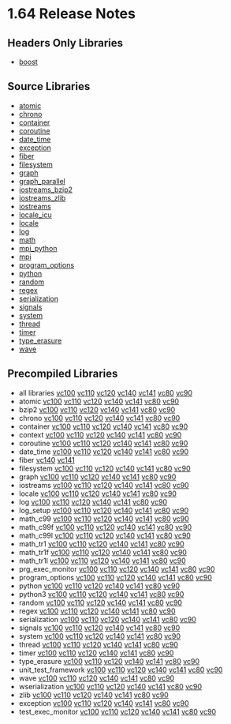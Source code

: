 # 1.64 Release Notes

## Headers Only Libraries

- [boost](http://nuget.org/packages/boost/1.64.0.0)

## Source Libraries

- [atomic](http://nuget.org/packages/boost_atomic-src/1.64.0.0)
- [chrono](http://nuget.org/packages/boost_chrono-src/1.64.0.0)
- [container](http://nuget.org/packages/boost_container-src/1.64.0.0)
- [coroutine](http://nuget.org/packages/boost_coroutine-src/1.64.0.0)
- [date_time](http://nuget.org/packages/boost_date_time-src/1.64.0.0)
- [exception](http://nuget.org/packages/boost_exception-src/1.64.0.0)
- [fiber](http://nuget.org/packages/boost_fiber-src/1.64.0.0)
- [filesystem](http://nuget.org/packages/boost_filesystem-src/1.64.0.0)
- [graph](http://nuget.org/packages/boost_graph-src/1.64.0.0)
- [graph_parallel](http://nuget.org/packages/boost_graph_parallel-src/1.64.0.0)
- [iostreams_bzip2](http://nuget.org/packages/boost_iostreams_bzip2-src/1.64.0.0)
- [iostreams_zlib](http://nuget.org/packages/boost_iostreams_zlib-src/1.64.0.0)
- [iostreams](http://nuget.org/packages/boost_iostreams-src/1.64.0.0)
- [locale_icu](http://nuget.org/packages/boost_locale_icu-src/1.64.0.0)
- [locale](http://nuget.org/packages/boost_locale-src/1.64.0.0)
- [log](http://nuget.org/packages/boost_log-src/1.64.0.0)
- [math](http://nuget.org/packages/boost_math-src/1.64.0.0)
- [mpi_python](http://nuget.org/packages/boost_mpi_python-src/1.64.0.0)
- [mpi](http://nuget.org/packages/boost_mpi-src/1.64.0.0)
- [program_options](http://nuget.org/packages/boost_program_options-src/1.64.0.0)
- [python](http://nuget.org/packages/boost_python-src/1.64.0.0)
- [random](http://nuget.org/packages/boost_random-src/1.64.0.0)
- [regex](http://nuget.org/packages/boost_regex-src/1.64.0.0)
- [serialization](http://nuget.org/packages/boost_serialization-src/1.64.0.0)
- [signals](http://nuget.org/packages/boost_signals-src/1.64.0.0)
- [system](http://nuget.org/packages/boost_system-src/1.64.0.0)
- [thread](http://nuget.org/packages/boost_thread-src/1.64.0.0)
- [timer](http://nuget.org/packages/boost_timer-src/1.64.0.0)
- [type_erasure](http://nuget.org/packages/boost_type_erasure-src/1.64.0.0)
- [wave](http://nuget.org/packages/boost_wave-src/1.64.0.0)

## Precompiled Libraries

- all libraries [vc100](http://nuget.org/packages/boost-vc100/1.64.0.0) [vc110](http://nuget.org/packages/boost-vc110/1.64.0.0) [vc120](http://nuget.org/packages/boost-vc120/1.64.0.0) [vc140](http://nuget.org/packages/boost-vc140/1.64.0.0) [vc141](http://nuget.org/packages/boost-vc141/1.64.0.0) [vc80](http://nuget.org/packages/boost-vc80/1.64.0.0) [vc90](http://nuget.org/packages/boost-vc90/1.64.0.0)
- atomic [vc100](http://nuget.org/packages/boost_atomic-vc100/1.64.0.0) [vc110](http://nuget.org/packages/boost_atomic-vc110/1.64.0.0) [vc120](http://nuget.org/packages/boost_atomic-vc120/1.64.0.0) [vc140](http://nuget.org/packages/boost_atomic-vc140/1.64.0.0) [vc141](http://nuget.org/packages/boost_atomic-vc141/1.64.0.0) [vc80](http://nuget.org/packages/boost_atomic-vc80/1.64.0.0) [vc90](http://nuget.org/packages/boost_atomic-vc90/1.64.0.0)
- bzip2 [vc100](http://nuget.org/packages/boost_bzip2-vc100/1.64.0.0) [vc110](http://nuget.org/packages/boost_bzip2-vc110/1.64.0.0) [vc120](http://nuget.org/packages/boost_bzip2-vc120/1.64.0.0) [vc140](http://nuget.org/packages/boost_bzip2-vc140/1.64.0.0) [vc141](http://nuget.org/packages/boost_bzip2-vc141/1.64.0.0) [vc80](http://nuget.org/packages/boost_bzip2-vc80/1.64.0.0) [vc90](http://nuget.org/packages/boost_bzip2-vc90/1.64.0.0)
- chrono [vc100](http://nuget.org/packages/boost_chrono-vc100/1.64.0.0) [vc110](http://nuget.org/packages/boost_chrono-vc110/1.64.0.0) [vc120](http://nuget.org/packages/boost_chrono-vc120/1.64.0.0) [vc140](http://nuget.org/packages/boost_chrono-vc140/1.64.0.0) [vc141](http://nuget.org/packages/boost_chrono-vc141/1.64.0.0) [vc80](http://nuget.org/packages/boost_chrono-vc80/1.64.0.0) [vc90](http://nuget.org/packages/boost_chrono-vc90/1.64.0.0)
- container [vc100](http://nuget.org/packages/boost_container-vc100/1.64.0.0) [vc110](http://nuget.org/packages/boost_container-vc110/1.64.0.0) [vc120](http://nuget.org/packages/boost_container-vc120/1.64.0.0) [vc140](http://nuget.org/packages/boost_container-vc140/1.64.0.0) [vc141](http://nuget.org/packages/boost_container-vc141/1.64.0.0) [vc80](http://nuget.org/packages/boost_container-vc80/1.64.0.0) [vc90](http://nuget.org/packages/boost_container-vc90/1.64.0.0)
- context [vc100](http://nuget.org/packages/boost_context-vc100/1.64.0.0) [vc110](http://nuget.org/packages/boost_context-vc110/1.64.0.0) [vc120](http://nuget.org/packages/boost_context-vc120/1.64.0.0) [vc140](http://nuget.org/packages/boost_context-vc140/1.64.0.0) [vc141](http://nuget.org/packages/boost_context-vc141/1.64.0.0) [vc80](http://nuget.org/packages/boost_context-vc80/1.64.0.0) [vc90](http://nuget.org/packages/boost_context-vc90/1.64.0.0)
- coroutine [vc100](http://nuget.org/packages/boost_coroutine-vc100/1.64.0.0) [vc110](http://nuget.org/packages/boost_coroutine-vc110/1.64.0.0) [vc120](http://nuget.org/packages/boost_coroutine-vc120/1.64.0.0) [vc140](http://nuget.org/packages/boost_coroutine-vc140/1.64.0.0) [vc141](http://nuget.org/packages/boost_coroutine-vc141/1.64.0.0) [vc80](http://nuget.org/packages/boost_coroutine-vc80/1.64.0.0) [vc90](http://nuget.org/packages/boost_coroutine-vc90/1.64.0.0)
- date_time [vc100](http://nuget.org/packages/boost_date_time-vc100/1.64.0.0) [vc110](http://nuget.org/packages/boost_date_time-vc110/1.64.0.0) [vc120](http://nuget.org/packages/boost_date_time-vc120/1.64.0.0) [vc140](http://nuget.org/packages/boost_date_time-vc140/1.64.0.0) [vc141](http://nuget.org/packages/boost_date_time-vc141/1.64.0.0) [vc80](http://nuget.org/packages/boost_date_time-vc80/1.64.0.0) [vc90](http://nuget.org/packages/boost_date_time-vc90/1.64.0.0)
- fiber [vc140](http://nuget.org/packages/boost_fiber-vc140/1.64.0.0) [vc141](http://nuget.org/packages/boost_fiber-vc141/1.64.0.0)
- filesystem [vc100](http://nuget.org/packages/boost_filesystem-vc100/1.64.0.0) [vc110](http://nuget.org/packages/boost_filesystem-vc110/1.64.0.0) [vc120](http://nuget.org/packages/boost_filesystem-vc120/1.64.0.0) [vc140](http://nuget.org/packages/boost_filesystem-vc140/1.64.0.0) [vc141](http://nuget.org/packages/boost_filesystem-vc141/1.64.0.0) [vc80](http://nuget.org/packages/boost_filesystem-vc80/1.64.0.0) [vc90](http://nuget.org/packages/boost_filesystem-vc90/1.64.0.0)
- graph [vc100](http://nuget.org/packages/boost_graph-vc100/1.64.0.0) [vc110](http://nuget.org/packages/boost_graph-vc110/1.64.0.0) [vc120](http://nuget.org/packages/boost_graph-vc120/1.64.0.0) [vc140](http://nuget.org/packages/boost_graph-vc140/1.64.0.0) [vc141](http://nuget.org/packages/boost_graph-vc141/1.64.0.0) [vc80](http://nuget.org/packages/boost_graph-vc80/1.64.0.0) [vc90](http://nuget.org/packages/boost_graph-vc90/1.64.0.0)
- iostreams [vc100](http://nuget.org/packages/boost_iostreams-vc100/1.64.0.0) [vc110](http://nuget.org/packages/boost_iostreams-vc110/1.64.0.0) [vc120](http://nuget.org/packages/boost_iostreams-vc120/1.64.0.0) [vc140](http://nuget.org/packages/boost_iostreams-vc140/1.64.0.0) [vc141](http://nuget.org/packages/boost_iostreams-vc141/1.64.0.0) [vc80](http://nuget.org/packages/boost_iostreams-vc80/1.64.0.0) [vc90](http://nuget.org/packages/boost_iostreams-vc90/1.64.0.0)
- locale [vc100](http://nuget.org/packages/boost_locale-vc100/1.64.0.0) [vc110](http://nuget.org/packages/boost_locale-vc110/1.64.0.0) [vc120](http://nuget.org/packages/boost_locale-vc120/1.64.0.0) [vc140](http://nuget.org/packages/boost_locale-vc140/1.64.0.0) [vc141](http://nuget.org/packages/boost_locale-vc141/1.64.0.0) [vc80](http://nuget.org/packages/boost_locale-vc80/1.64.0.0) [vc90](http://nuget.org/packages/boost_locale-vc90/1.64.0.0)
- log [vc100](http://nuget.org/packages/boost_log-vc100/1.64.0.0) [vc110](http://nuget.org/packages/boost_log-vc110/1.64.0.0) [vc120](http://nuget.org/packages/boost_log-vc120/1.64.0.0) [vc140](http://nuget.org/packages/boost_log-vc140/1.64.0.0) [vc141](http://nuget.org/packages/boost_log-vc141/1.64.0.0) [vc80](http://nuget.org/packages/boost_log-vc80/1.64.0.0) [vc90](http://nuget.org/packages/boost_log-vc90/1.64.0.0)
- log_setup [vc100](http://nuget.org/packages/boost_log_setup-vc100/1.64.0.0) [vc110](http://nuget.org/packages/boost_log_setup-vc110/1.64.0.0) [vc120](http://nuget.org/packages/boost_log_setup-vc120/1.64.0.0) [vc140](http://nuget.org/packages/boost_log_setup-vc140/1.64.0.0) [vc141](http://nuget.org/packages/boost_log_setup-vc141/1.64.0.0) [vc80](http://nuget.org/packages/boost_log_setup-vc80/1.64.0.0) [vc90](http://nuget.org/packages/boost_log_setup-vc90/1.64.0.0)
- math_c99 [vc100](http://nuget.org/packages/boost_math_c99-vc100/1.64.0.0) [vc110](http://nuget.org/packages/boost_math_c99-vc110/1.64.0.0) [vc120](http://nuget.org/packages/boost_math_c99-vc120/1.64.0.0) [vc140](http://nuget.org/packages/boost_math_c99-vc140/1.64.0.0) [vc141](http://nuget.org/packages/boost_math_c99-vc141/1.64.0.0) [vc80](http://nuget.org/packages/boost_math_c99-vc80/1.64.0.0) [vc90](http://nuget.org/packages/boost_math_c99-vc90/1.64.0.0)
- math_c99f [vc100](http://nuget.org/packages/boost_math_c99f-vc100/1.64.0.0) [vc110](http://nuget.org/packages/boost_math_c99f-vc110/1.64.0.0) [vc120](http://nuget.org/packages/boost_math_c99f-vc120/1.64.0.0) [vc140](http://nuget.org/packages/boost_math_c99f-vc140/1.64.0.0) [vc141](http://nuget.org/packages/boost_math_c99f-vc141/1.64.0.0) [vc80](http://nuget.org/packages/boost_math_c99f-vc80/1.64.0.0) [vc90](http://nuget.org/packages/boost_math_c99f-vc90/1.64.0.0)
- math_c99l [vc100](http://nuget.org/packages/boost_math_c99l-vc100/1.64.0.0) [vc110](http://nuget.org/packages/boost_math_c99l-vc110/1.64.0.0) [vc120](http://nuget.org/packages/boost_math_c99l-vc120/1.64.0.0) [vc140](http://nuget.org/packages/boost_math_c99l-vc140/1.64.0.0) [vc141](http://nuget.org/packages/boost_math_c99l-vc141/1.64.0.0) [vc80](http://nuget.org/packages/boost_math_c99l-vc80/1.64.0.0) [vc90](http://nuget.org/packages/boost_math_c99l-vc90/1.64.0.0)
- math_tr1 [vc100](http://nuget.org/packages/boost_math_tr1-vc100/1.64.0.0) [vc110](http://nuget.org/packages/boost_math_tr1-vc110/1.64.0.0) [vc120](http://nuget.org/packages/boost_math_tr1-vc120/1.64.0.0) [vc140](http://nuget.org/packages/boost_math_tr1-vc140/1.64.0.0) [vc141](http://nuget.org/packages/boost_math_tr1-vc141/1.64.0.0) [vc80](http://nuget.org/packages/boost_math_tr1-vc80/1.64.0.0) [vc90](http://nuget.org/packages/boost_math_tr1-vc90/1.64.0.0)
- math_tr1f [vc100](http://nuget.org/packages/boost_math_tr1f-vc100/1.64.0.0) [vc110](http://nuget.org/packages/boost_math_tr1f-vc110/1.64.0.0) [vc120](http://nuget.org/packages/boost_math_tr1f-vc120/1.64.0.0) [vc140](http://nuget.org/packages/boost_math_tr1f-vc140/1.64.0.0) [vc141](http://nuget.org/packages/boost_math_tr1f-vc141/1.64.0.0) [vc80](http://nuget.org/packages/boost_math_tr1f-vc80/1.64.0.0) [vc90](http://nuget.org/packages/boost_math_tr1f-vc90/1.64.0.0)
- math_tr1l [vc100](http://nuget.org/packages/boost_math_tr1l-vc100/1.64.0.0) [vc110](http://nuget.org/packages/boost_math_tr1l-vc110/1.64.0.0) [vc120](http://nuget.org/packages/boost_math_tr1l-vc120/1.64.0.0) [vc140](http://nuget.org/packages/boost_math_tr1l-vc140/1.64.0.0) [vc141](http://nuget.org/packages/boost_math_tr1l-vc141/1.64.0.0) [vc80](http://nuget.org/packages/boost_math_tr1l-vc80/1.64.0.0) [vc90](http://nuget.org/packages/boost_math_tr1l-vc90/1.64.0.0)
- prg_exec_monitor [vc100](http://nuget.org/packages/boost_prg_exec_monitor-vc100/1.64.0.0) [vc110](http://nuget.org/packages/boost_prg_exec_monitor-vc110/1.64.0.0) [vc120](http://nuget.org/packages/boost_prg_exec_monitor-vc120/1.64.0.0) [vc140](http://nuget.org/packages/boost_prg_exec_monitor-vc140/1.64.0.0) [vc141](http://nuget.org/packages/boost_prg_exec_monitor-vc141/1.64.0.0) [vc80](http://nuget.org/packages/boost_prg_exec_monitor-vc80/1.64.0.0) [vc90](http://nuget.org/packages/boost_prg_exec_monitor-vc90/1.64.0.0)
- program_options [vc100](http://nuget.org/packages/boost_program_options-vc100/1.64.0.0) [vc110](http://nuget.org/packages/boost_program_options-vc110/1.64.0.0) [vc120](http://nuget.org/packages/boost_program_options-vc120/1.64.0.0) [vc140](http://nuget.org/packages/boost_program_options-vc140/1.64.0.0) [vc141](http://nuget.org/packages/boost_program_options-vc141/1.64.0.0) [vc80](http://nuget.org/packages/boost_program_options-vc80/1.64.0.0) [vc90](http://nuget.org/packages/boost_program_options-vc90/1.64.0.0)
- python [vc100](http://nuget.org/packages/boost_python-vc100/1.64.0.0) [vc110](http://nuget.org/packages/boost_python-vc110/1.64.0.0) [vc120](http://nuget.org/packages/boost_python-vc120/1.64.0.0) [vc140](http://nuget.org/packages/boost_python-vc140/1.64.0.0) [vc141](http://nuget.org/packages/boost_python-vc141/1.64.0.0) [vc80](http://nuget.org/packages/boost_python-vc80/1.64.0.0) [vc90](http://nuget.org/packages/boost_python-vc90/1.64.0.0)
- python3 [vc100](http://nuget.org/packages/boost_python3-vc100/1.64.0.0) [vc110](http://nuget.org/packages/boost_python3-vc110/1.64.0.0) [vc120](http://nuget.org/packages/boost_python3-vc120/1.64.0.0) [vc140](http://nuget.org/packages/boost_python3-vc140/1.64.0.0) [vc141](http://nuget.org/packages/boost_python3-vc141/1.64.0.0) [vc80](http://nuget.org/packages/boost_python3-vc80/1.64.0.0) [vc90](http://nuget.org/packages/boost_python3-vc90/1.64.0.0)
- random [vc100](http://nuget.org/packages/boost_random-vc100/1.64.0.0) [vc110](http://nuget.org/packages/boost_random-vc110/1.64.0.0) [vc120](http://nuget.org/packages/boost_random-vc120/1.64.0.0) [vc140](http://nuget.org/packages/boost_random-vc140/1.64.0.0) [vc141](http://nuget.org/packages/boost_random-vc141/1.64.0.0) [vc80](http://nuget.org/packages/boost_random-vc80/1.64.0.0) [vc90](http://nuget.org/packages/boost_random-vc90/1.64.0.0)
- regex [vc100](http://nuget.org/packages/boost_regex-vc100/1.64.0.0) [vc110](http://nuget.org/packages/boost_regex-vc110/1.64.0.0) [vc120](http://nuget.org/packages/boost_regex-vc120/1.64.0.0) [vc140](http://nuget.org/packages/boost_regex-vc140/1.64.0.0) [vc141](http://nuget.org/packages/boost_regex-vc141/1.64.0.0) [vc80](http://nuget.org/packages/boost_regex-vc80/1.64.0.0) [vc90](http://nuget.org/packages/boost_regex-vc90/1.64.0.0)
- serialization [vc100](http://nuget.org/packages/boost_serialization-vc100/1.64.0.0) [vc110](http://nuget.org/packages/boost_serialization-vc110/1.64.0.0) [vc120](http://nuget.org/packages/boost_serialization-vc120/1.64.0.0) [vc140](http://nuget.org/packages/boost_serialization-vc140/1.64.0.0) [vc141](http://nuget.org/packages/boost_serialization-vc141/1.64.0.0) [vc80](http://nuget.org/packages/boost_serialization-vc80/1.64.0.0) [vc90](http://nuget.org/packages/boost_serialization-vc90/1.64.0.0)
- signals [vc100](http://nuget.org/packages/boost_signals-vc100/1.64.0.0) [vc110](http://nuget.org/packages/boost_signals-vc110/1.64.0.0) [vc120](http://nuget.org/packages/boost_signals-vc120/1.64.0.0) [vc140](http://nuget.org/packages/boost_signals-vc140/1.64.0.0) [vc141](http://nuget.org/packages/boost_signals-vc141/1.64.0.0) [vc80](http://nuget.org/packages/boost_signals-vc80/1.64.0.0) [vc90](http://nuget.org/packages/boost_signals-vc90/1.64.0.0)
- system [vc100](http://nuget.org/packages/boost_system-vc100/1.64.0.0) [vc110](http://nuget.org/packages/boost_system-vc110/1.64.0.0) [vc120](http://nuget.org/packages/boost_system-vc120/1.64.0.0) [vc140](http://nuget.org/packages/boost_system-vc140/1.64.0.0) [vc141](http://nuget.org/packages/boost_system-vc141/1.64.0.0) [vc80](http://nuget.org/packages/boost_system-vc80/1.64.0.0) [vc90](http://nuget.org/packages/boost_system-vc90/1.64.0.0)
- thread [vc100](http://nuget.org/packages/boost_thread-vc100/1.64.0.0) [vc110](http://nuget.org/packages/boost_thread-vc110/1.64.0.0) [vc120](http://nuget.org/packages/boost_thread-vc120/1.64.0.0) [vc140](http://nuget.org/packages/boost_thread-vc140/1.64.0.0) [vc141](http://nuget.org/packages/boost_thread-vc141/1.64.0.0) [vc80](http://nuget.org/packages/boost_thread-vc80/1.64.0.0) [vc90](http://nuget.org/packages/boost_thread-vc90/1.64.0.0)
- timer [vc100](http://nuget.org/packages/boost_timer-vc100/1.64.0.0) [vc110](http://nuget.org/packages/boost_timer-vc110/1.64.0.0) [vc120](http://nuget.org/packages/boost_timer-vc120/1.64.0.0) [vc140](http://nuget.org/packages/boost_timer-vc140/1.64.0.0) [vc141](http://nuget.org/packages/boost_timer-vc141/1.64.0.0) [vc80](http://nuget.org/packages/boost_timer-vc80/1.64.0.0) [vc90](http://nuget.org/packages/boost_timer-vc90/1.64.0.0)
- type_erasure [vc100](http://nuget.org/packages/boost_type_erasure-vc100/1.64.0.0) [vc110](http://nuget.org/packages/boost_type_erasure-vc110/1.64.0.0) [vc120](http://nuget.org/packages/boost_type_erasure-vc120/1.64.0.0) [vc140](http://nuget.org/packages/boost_type_erasure-vc140/1.64.0.0) [vc141](http://nuget.org/packages/boost_type_erasure-vc141/1.64.0.0) [vc80](http://nuget.org/packages/boost_type_erasure-vc80/1.64.0.0) [vc90](http://nuget.org/packages/boost_type_erasure-vc90/1.64.0.0)
- unit_test_framework [vc100](http://nuget.org/packages/boost_unit_test_framework-vc100/1.64.0.0) [vc110](http://nuget.org/packages/boost_unit_test_framework-vc110/1.64.0.0) [vc120](http://nuget.org/packages/boost_unit_test_framework-vc120/1.64.0.0) [vc140](http://nuget.org/packages/boost_unit_test_framework-vc140/1.64.0.0) [vc141](http://nuget.org/packages/boost_unit_test_framework-vc141/1.64.0.0) [vc80](http://nuget.org/packages/boost_unit_test_framework-vc80/1.64.0.0) [vc90](http://nuget.org/packages/boost_unit_test_framework-vc90/1.64.0.0)
- wave [vc100](http://nuget.org/packages/boost_wave-vc100/1.64.0.0) [vc110](http://nuget.org/packages/boost_wave-vc110/1.64.0.0) [vc120](http://nuget.org/packages/boost_wave-vc120/1.64.0.0) [vc140](http://nuget.org/packages/boost_wave-vc140/1.64.0.0) [vc141](http://nuget.org/packages/boost_wave-vc141/1.64.0.0) [vc80](http://nuget.org/packages/boost_wave-vc80/1.64.0.0) [vc90](http://nuget.org/packages/boost_wave-vc90/1.64.0.0)
- wserialization [vc100](http://nuget.org/packages/boost_wserialization-vc100/1.64.0.0) [vc110](http://nuget.org/packages/boost_wserialization-vc110/1.64.0.0) [vc120](http://nuget.org/packages/boost_wserialization-vc120/1.64.0.0) [vc140](http://nuget.org/packages/boost_wserialization-vc140/1.64.0.0) [vc141](http://nuget.org/packages/boost_wserialization-vc141/1.64.0.0) [vc80](http://nuget.org/packages/boost_wserialization-vc80/1.64.0.0) [vc90](http://nuget.org/packages/boost_wserialization-vc90/1.64.0.0)
- zlib [vc100](http://nuget.org/packages/boost_zlib-vc100/1.64.0.0) [vc110](http://nuget.org/packages/boost_zlib-vc110/1.64.0.0) [vc120](http://nuget.org/packages/boost_zlib-vc120/1.64.0.0) [vc140](http://nuget.org/packages/boost_zlib-vc140/1.64.0.0) [vc141](http://nuget.org/packages/boost_zlib-vc141/1.64.0.0) [vc80](http://nuget.org/packages/boost_zlib-vc80/1.64.0.0) [vc90](http://nuget.org/packages/boost_zlib-vc90/1.64.0.0)
- exception [vc100](http://nuget.org/packages/boost_exception-vc100/1.64.0.0) [vc110](http://nuget.org/packages/boost_exception-vc110/1.64.0.0) [vc120](http://nuget.org/packages/boost_exception-vc120/1.64.0.0) [vc140](http://nuget.org/packages/boost_exception-vc140/1.64.0.0) [vc141](http://nuget.org/packages/boost_exception-vc141/1.64.0.0) [vc80](http://nuget.org/packages/boost_exception-vc80/1.64.0.0) [vc90](http://nuget.org/packages/boost_exception-vc90/1.64.0.0)
- test_exec_monitor [vc100](http://nuget.org/packages/boost_test_exec_monitor-vc100/1.64.0.0) [vc110](http://nuget.org/packages/boost_test_exec_monitor-vc110/1.64.0.0) [vc120](http://nuget.org/packages/boost_test_exec_monitor-vc120/1.64.0.0) [vc140](http://nuget.org/packages/boost_test_exec_monitor-vc140/1.64.0.0) [vc141](http://nuget.org/packages/boost_test_exec_monitor-vc141/1.64.0.0) [vc80](http://nuget.org/packages/boost_test_exec_monitor-vc80/1.64.0.0) [vc90](http://nuget.org/packages/boost_test_exec_monitor-vc90/1.64.0.0)
